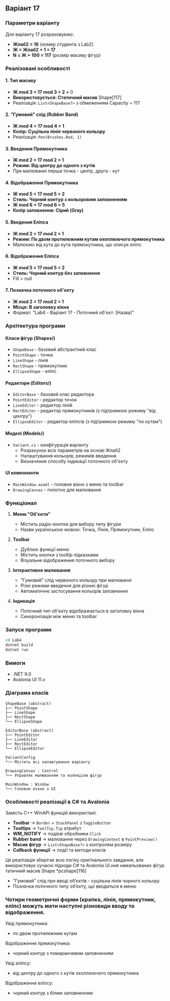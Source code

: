 ## Варіант 17

### Параметри варіанту

Для варіанту 17 розраховуємо:
- **Жлаб2 = 16** (номер студента з Lab2)
- **Ж = Жлаб2 + 1 = 17**
- **N = Ж + 100 = 117** (розмір масиву фігур)

### Реалізовані особливості

#### 1. Тип масиву
- **Ж mod 3 = 17 mod 3 = 2** ≠ 0
- **Використовується: Статичний масив** Shape[117]
- Реалізація: `List<ShapeBase?>` з обмеженням Capacity = 117

#### 2. "Гумовий" слід (Rubber Band)
- **Ж mod 4 = 17 mod 4 = 1**
- **Колір: Суцільна лінія червоного кольору**
- Реалізація: `Pen(Brushes.Red, 1)`

#### 3. Введення Прямокутника
- **Ж mod 2 = 17 mod 2 = 1**
- **Режим: Від центру до одного з кутів**
- При малюванні перша точка - центр, друга - кут

#### 4. Відображення Прямокутника
- **Ж mod 5 = 17 mod 5 = 2**
- **Стиль: Чорний контур з кольоровим заповненням**
- **Ж mod 6 = 17 mod 6 = 5**
- **Колір заповнення: Сірий (Gray)**

#### 5. Введення Еліпса
- **Ж mod 2 = 17 mod 2 = 1**
- **Режим: По двом протилежним кутам охоплюючого прямокутника**
- Малюємо від кута до кута прямокутника, що описує еліпс

#### 6. Відображення Еліпса
- **Ж mod 5 = 17 mod 5 = 2**
- **Стиль: Чорний контур без заповнення**
- Fill = null

#### 7. Позначка поточного об'єкту
- **Ж mod 2 = 17 mod 2 = 1**
- **Місце: В заголовку вікна**
- Формат: "Lab4 - Варіант 17 - Поточний об'єкт: [Назва]"

### Архітектура програми

#### Класи фігур (Shapes/)
- `ShapeBase` - базовий абстрактний клас
- `PointShape` - точка
- `LineShape` - лінія
- `RectShape` - прямокутник
- `EllipseShape` - еліпс

#### Редактори (Editors/)
- `EditorBase` - базовий клас редактора
- `PointEditor` - редактор точок
- `LineEditor` - редактор ліній
- `RectEditor` - редактор прямокутників (з підтримкою режиму "від центру")
- `EllipseEditor` - редактор еліпсів (з підтримкою режиму "по кутам")

#### Моделі (Models/)
- `Variant.cs` - конфігурація варіанту
  - Розрахунок всіх параметрів на основі Жлаб2
  - Налаштування кольорів, режимів введення
  - Визначення способу індикації поточного об'єкту

#### UI компоненти
- `MainWindow.axaml` - головне вікно з меню та toolbar
- `DrawingCanvas` - полотно для малювання

### Функціонал

1. **Меню "Об'єкти"**
   - Містить радіо-кнопки для вибору типу фігури
   - Назви українською мовою: Точка, Лінія, Прямокутник, Еліпс

2. **Toolbar**
   - Дублює функції меню
   - Містить кнопки з tooltip підказками
   - Візуальне відображення поточного вибору

3. **Інтерактивне малювання**
   - "Гумовий" слід червоного кольору при малюванні
   - Різні режими введення для різних фігур
   - Автоматичне застосування кольорів заповнення

4. **Індикація**
   - Поточний тип об'єкту відображається в заголовку вікна
   - Синхронізація між меню та toolbar

### Запуск програми

```bash
cd Lab4
dotnet build
dotnet run
```

### Вимоги
- .NET 9.0
- Avalonia UI 11.x

### Діаграма класів

```
ShapeBase (abstract)
├── PointShape
├── LineShape
├── RectShape
└── EllipseShape

EditorBase (abstract)
├── PointEditor
├── LineEditor
├── RectEditor
└── EllipseEditor

VariantConfig
└── Містить всі налаштування варіанту

DrawingCanvas : Control
└── Управляє малюванням та колекцією фігур

MainWindow : Window
└── Головне вікно з UI
```

### Особливості реалізації в C# та Avalonia

Замість C++ WinAPI функцій використані:
- **Toolbar** → `Border` + `StackPanel` з `ToggleButton`
- **Tooltips** → `ToolTip.Tip` атрибут
- **WM_NOTIFY** → подієві обробники `Click`
- **Rubber band** → малювання через `DrawingContext` в `PaintPreview()`
- **Масив фігур** → `List<ShapeBase?>` з контролем розміру
- **Callback функції** → події та методи класів

Ця реалізація зберігає всю логіку оригінального завдання, але використовує сучасні підходи C# та Avalonia UI.ння намальованих фігур татичний масив Shape *pcshape[116]
- "Гумовий" слід при вводі об’єктів - суцільна лінія чорного кольору
- Позначка поточного типу об’єкту, що вводиться в меню

### Чотири геометричні форми (крапка, лінія, прямокутник, еліпс)  можуть мати наступні різновиди вводу та відображення.
Увід прямокутника: 
- по двом протилежним кутам

Відображення прямокутника:  
- чорний контур з помаранчевим заповненням

Увід еліпсу:
- від центру до одного з кутів охоплюючого прямокутника

Відображення еліпсу: 
- чорний контур з білим заповненням